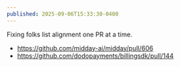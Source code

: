 ```yaml
---
published: 2025-09-06T15:33:30-0400
---
```


Fixing folks list alignment one PR at a time.

- https://github.com/midday-ai/midday/pull/606
- https://github.com/dodopayments/billingsdk/pull/144

